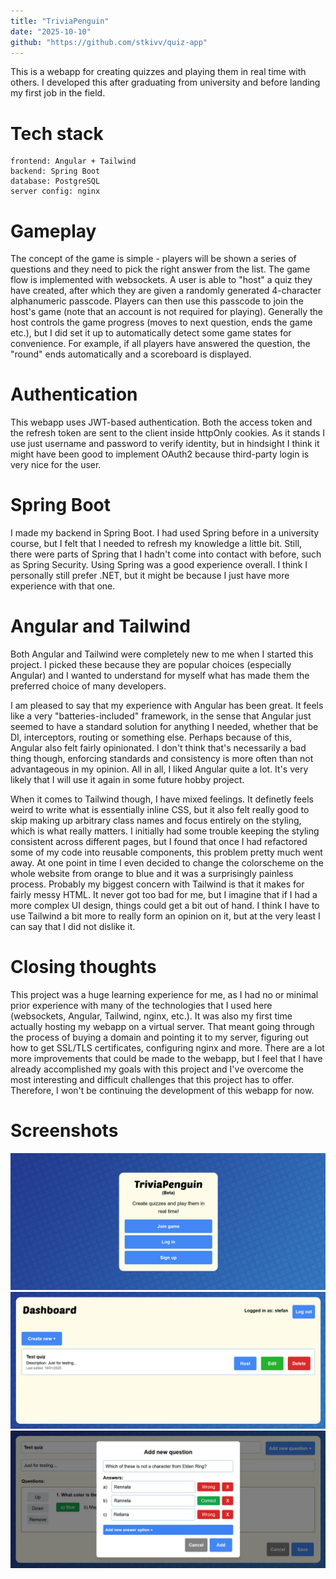 ```yaml
---
title: "TriviaPenguin"
date: "2025-10-10"
github: "https://github.com/stkivv/quiz-app"
---
```

This is a webapp for creating quizzes and playing them in real time with others. I developed this after graduating from university and before landing my first job in the field.

# Tech stack

    frontend: Angular + Tailwind
    backend: Spring Boot
    database: PostgreSQL
    server config: nginx

# Gameplay

The concept of the game is simple - players will be shown a series of questions and they need to pick the right answer from the list.
The game flow is implemented with websockets. A user is able to "host" a quiz they have created, after which they are given a randomly generated 4-character alphanumeric passcode. Players can then use this passcode to join the host's game (note that an account is not required for playing).
Generally the host controls the game progress (moves to next question, ends the game etc.), but I did set it up to automatically detect some game states for convenience. For example, if all players have answered the question, the "round" ends automatically and a scoreboard is displayed.

# Authentication

This webapp uses JWT-based authentication. Both the access token and the refresh token are sent to the client inside httpOnly cookies.
As it stands I use just username and password to verify identity, but in hindsight I think it might have been good to implement OAuth2 because third-party login is very nice for the user.

# Spring Boot

I made my backend in Spring Boot. I had used Spring before in a university course, but I felt that I needed to refresh my knowledge a little bit. Still, there were parts of Spring that I hadn't come into contact with before, such as Spring Security.
Using Spring was a good experience overall. I think I personally still prefer .NET, but it might be because I just have more experience with that one.

# Angular and Tailwind

Both Angular and Tailwind were completely new to me when I started this project. I picked these because they are popular choices (especially Angular) and I wanted to understand for myself what has made them the preferred choice of many developers.

I am pleased to say that my experience with Angular has been great. It feels like a very "batteries-included" framework, in the sense that Angular just seemed to have a standard solution for anything I needed, whether that be DI, interceptors, routing or something else.
Perhaps because of this, Angular also felt fairly opinionated. I don't think that's necessarily a bad thing though, enforcing standards and consistency is more often than not advantageous in my opinion.
All in all, I liked Angular quite a lot. It's very likely that I will use it again in some future hobby project.

When it comes to Tailwind though, I have mixed feelings. It definetly feels weird to write what is essentially inline CSS, but it also felt really good to skip making up arbitrary class names and focus entirely on the styling, which is what really matters.
I initially had some trouble keeping the styling consistent across different pages, but I found that once I had refactored some of my code into reusable components, this problem pretty much went away. At one point in time I even decided to change the colorscheme on the whole website from orange to blue and it was a surprisingly painless process.
Probably my biggest concern with Tailwind is that it makes for fairly messy HTML. It never got too bad for me, but I imagine that if I had a more complex UI design, things could get a bit out of hand.
I think I have to use Tailwind a bit more to really form an opinion on it, but at the very least I can say that I did not dislike it.

# Closing thoughts

This project was a huge learning experience for me, as I had no or minimal prior experience with many of the technologies that I used here (websockets, Angular, Tailwind, nginx, etc.).
It was also my first time actually hosting my webapp on a virtual server. That meant going through the process of buying a domain and pointing it to my server, figuring out how to get SSL/TLS certificates, configuring nginx and more.
There are a lot more improvements that could be made to the webapp, but I feel that I have already accomplished my goals with this project and I've overcome the most interesting and difficult challenges that this project has to offer. Therefore, I won't be continuing the development of this webapp for now.

# Screenshots

![screenshot](/images/quiz/landingpage.webp)
![screenshot](/images/quiz/dashboard.webp)
![screenshot](/images/quiz/create.webp)
